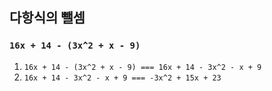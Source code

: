 ## 다항식의 뺄셈

### `16x + 14 - (3x^2 + x - 9)`

1. `16x + 14 - (3x^2 + x - 9) === 16x + 14 - 3x^2 - x + 9`
2. `16x + 14 - 3x^2 - x + 9 === -3x^2 + 15x + 23`
